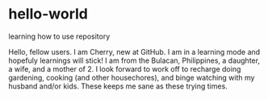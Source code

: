 # hello-world
learning how to use repository

Hello, fellow users. I am Cherry, new at GitHub. I am in a learning mode and hopefuly learnings will stick! I am from the Bulacan, Philippines, a daughter, a wife, and a mother of 2. I look forward to work off to recharge doing gardening, cooking (and other housechores), and binge watching with my husband and/or kids. These keeps me sane as these trying times.  

